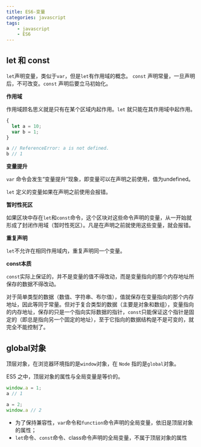 ```yaml
---
title: ES6-变量
categories: javascript
tags:
    - javascript
    - ES6
---
```




## let 和 const

`let`声明变量，类似于`var`，但是`let`有作用域的概念。
`const` 声明常量，一旦声明后，不可改变。`const` 声明后要立马初始化。

**作用域**

作用域顾名思义就是只有在某个区域内起作用。`let` 就只能在其作用域中起作用。

``` javascript 
{
  let a = 10;
  var b = 1;
}

a // ReferenceError: a is not defined.
b // 1
```
**变量提升**

`var` 命令会发生“变量提升”现象，即变量可以在声明之前使用，值为undefined。

`let` 定义的变量如果在声明之前使用会报错。

**暂时性死区**

如果区块中存在`let`和`const`命令，这个区块对这些命令声明的变量，从一开始就形成了封闭作用域（暂时性死区）。凡是在声明之前就使用这些变量，就会报错。

**重复声明**

`let`不允许在相同作用域内，重复声明同一个变量。

**const本质**

`const`实际上保证的，并不是变量的值不得改动，而是变量指向的那个内存地址所保存的数据不得改动。

对于简单类型的数据（数值、字符串、布尔值），值就保存在变量指向的那个内存地址，因此等同于常量。但对于复合类型的数据（主要是对象和数组），变量指向的内存地址，保存的只是一个指向实际数据的指针，`const`只能保证这个指针是固定的（即总是指向另一个固定的地址），至于它指向的数据结构是不是可变的，就完全不能控制了。

## global对象

顶层对象，在浏览器环境指的是`window`对象，在 `Node` 指的是`global`对象。

ES5 之中，顶层对象的属性与全局变量是等价的。
``` javascript
window.a = 1;
a // 1

a = 2;
window.a // 2
```

- 为了保持兼容性，`var`命令和`function`命令声明的全局变量，依旧是顶层对象的属性；
- `let`命令、`const`命令、class命令声明的全局变量，不属于顶层对象的属性
